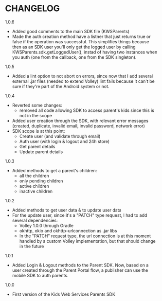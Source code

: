 CHANGELOG
=========

1.0.6
 - Added good comments to the main SDK file (KWSParents)
 - Made the auth creation method have a listner that just returns true or false if the operation was successful. This simplifies things because then as an
SDK user you'll only get the logged user by calling KWSParents.sdk.getLoggedUser(), instad of having two instances when you auth (one from the
callback, one from the SDK singleton).

1.0.5
 - Added a lint option to not abort on errors, since now that I add several external .jar files (needed to extend Volley) lint fails because
it can't be sure if they're part of the Android system or not.

1.0.4
 - Reverted some changes:
	- removed all code allowing SDK to access parent's kids since this is not in the scope
 - Added user creation through the SDK, with relevant error messages (created, duplicate, invalid email, invalid password, network error)
 - SDK scope is at this point:
	- Create user (and validate through email)
	- Auth user (with login & logout and 24h store)
	- Get parent details
	- Update parent details

1.0.3
 - Added methods to get a parent's children:
	- all the children
	- only pending children
	- active children
	- inactive children

1.0.2
 - Added methods to get user data & to update user data
 - For the update user, since it's a "PATCH" type request, I had to add several dependencies:
	- Volley 1.0.0 through Gradle
	- okhttp, okio and okhttp-urlconnection as .jar libs
   - In the "PATCH" request type, the url connection is at this moment handled by a custom Volley implementation, but that should change in the future

1.0.1
 - Added Login & Logout methods to the Parent SDK. Now, based on a user created through the Parent Portal flow, a publisher can use the mobile SDK to auth parents.

1.0.0
 - First version of the Kids Web Services Parents SDK
